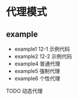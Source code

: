# 代理模式

## example

* example1 12-1 示例代码
* example2 12-2 示例代码
* example4 普通代理
* example5 强制代理
* example6 个性代理

TODO 动态代理